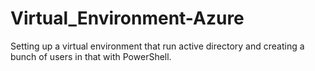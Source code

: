 # Virtual_Environment-Azure
Setting up a virtual environment that run active directory and creating a bunch of users in that with PowerShell.
